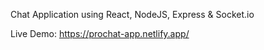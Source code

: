 Chat Application using React, NodeJS, Express & Socket.io

Live Demo: https://prochat-app.netlify.app/
